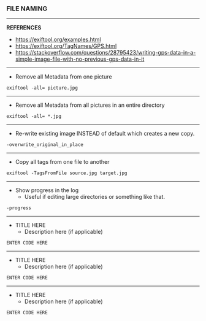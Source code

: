 ### FILE NAMING
***
**REFERENCES**
 - https://exiftool.org/examples.html
 - https://exiftool.org/TagNames/GPS.html
 - https://stackoverflow.com/questions/28795423/writing-gps-data-in-a-simple-image-file-with-no-previous-gps-data-in-it
***
- Remove all Metadata from one picture
```
exiftool -all= picture.jpg
```
***
- Remove all Metadata from all pictures in an entire directory
```
exiftool -all= *.jpg
```
***
- Re-write existing image INSTEAD of default which creates a new copy.
```
-overwrite_original_in_place
```
***
- Copy all tags from one file to another
```
exiftool -TagsFromFile source.jpg target.jpg
```


***
- Show progress in the log
  - Useful if editing large directories or something like that.
```
-progress
```



***
- TITLE HERE
  - Description here (if applicable)
```
ENTER CODE HERE
```



***
- TITLE HERE
  - Description here (if applicable)
```
ENTER CODE HERE
```



***
- TITLE HERE
  - Description here (if applicable)
```
ENTER CODE HERE
```
